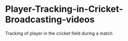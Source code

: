 # Player-Tracking-in-Cricket-Broadcasting-videos
Tracking of player in the cricket field during a match
